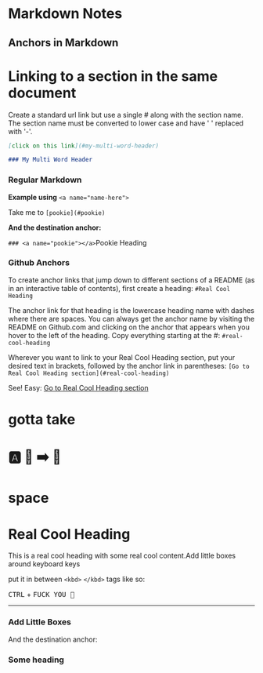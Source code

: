 # Markdown Notes

## Anchors in Markdown

# Linking to a section in the same document

Create a standard url link but use a single # along with the section name.  The
section name must be converted to lower case and have ' ' replaced with '-'.

```markdown
[click on this link](#my-multi-word-header)

### My Multi Word Header
```

### Regular Markdown

**Example using** `<a name="name-here">`  

Take me to `[pookie](#pookie)`

**And the destination anchor:**

`### <a name="pookie"></a>`Pookie Heading

### Github Anchors

To create anchor links that jump down to different sections of a README (as in an interactive table of contents), first create a heading:
`#Real Cool Heading`

The anchor link for that heading is the lowercase heading name with dashes where there are spaces. You can always get the anchor name by visiting the README on Github.com and clicking on the anchor that appears when you hover to the left of the heading. Copy everything starting at the #:
`#real-cool-heading`

Wherever you want to link to your Real Cool Heading section, put your desired text in brackets, followed by the anchor link in parentheses:
`[Go to Real Cool Heading section](#real-cool-heading)`

See! Easy: [Go to Real Cool Heading section](#real-cool-heading)

# gotta  take 

# :a: :poop: :arrow_right: :toilet:    

# space



# Real Cool Heading

This is a real cool heading with some real cool content.Add little boxes around keyboard keys

put it in between `<kbd>` `</kbd>` tags like so:

<kbd>CTRL</kbd> + <kbd>FUCK YOU :middle_finger:</kbd> 

---

### <a name="add-little-boxes"> </a> Add Little  Boxes




And the destination anchor:

### <a name="pookie"></a>Some heading
